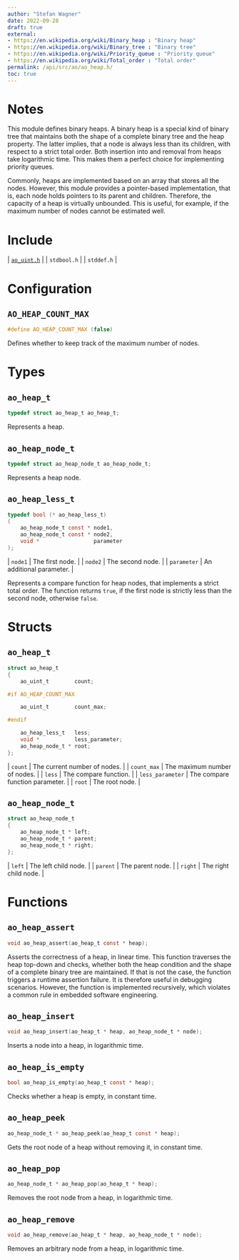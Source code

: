 ```yaml
---
author: "Stefan Wagner"
date: 2022-09-28
draft: true
external:
- https://en.wikipedia.org/wiki/Binary_heap : "Binary heap"
- https://en.wikipedia.org/wiki/Binary_tree : "Binary tree"
- https://en.wikipedia.org/wiki/Priority_queue : "Priority queue"
- https://en.wikipedia.org/wiki/Total_order : "Total order"
permalink: /api/src/ao/ao_heap.h/
toc: true
---
```


# Notes

This module defines binary heaps. A binary heap is a special kind of binary tree that maintains both the shape of a complete binary tree and the heap property. The latter implies, that a node is always less than its children, with respect to a strict total order. Both insertion into and removal from heaps take logarithmic time. This makes them a perfect choice for implementing priority queues.

Commonly, heaps are implemented based on an array that stores all the nodes. However, this module provides a pointer-based implementation, that is, each node holds pointers to its parent and children. Therefore, the capacity of a heap is virtually unbounded. This is useful, for example, if the maximum number of nodes cannot be estimated well.

# Include

| [`ao_uint.h`](ao_uint.h.md) |
| `stdbool.h` |
| `stddef.h` |

# Configuration

## `AO_HEAP_COUNT_MAX`

```c
#define AO_HEAP_COUNT_MAX (false)
```

Defines whether to keep track of the maximum number of nodes.

# Types

## `ao_heap_t`

```c
typedef struct ao_heap_t ao_heap_t;
```

Represents a heap.

## `ao_heap_node_t`

```c
typedef struct ao_heap_node_t ao_heap_node_t;
```

Represents a heap node.

## `ao_heap_less_t`

```c
typedef bool (* ao_heap_less_t)
(
    ao_heap_node_t const * node1,
    ao_heap_node_t const * node2,
    void *                 parameter
);
```

| `node1` | The first node. |
| `node2` | The second node. |
| `parameter` | An additional parameter. |

Represents a compare function for heap nodes, that implements a strict total order. The function returns `true`, if the first node is strictly less than the second node, otherwise `false`.

# Structs

## `ao_heap_t`

```c
struct ao_heap_t
{
    ao_uint_t        count;

#if AO_HEAP_COUNT_MAX

    ao_uint_t        count_max;

#endif

    ao_heap_less_t   less;
    void *           less_parameter;
    ao_heap_node_t * root;
};
```

| `count` | The current number of nodes. |
| `count_max` | The maximum number of nodes. |
| `less` | The compare function. |
| `less_parameter` | The compare function parameter. |
| `root` | The root node. |

## `ao_heap_node_t`

```c
struct ao_heap_node_t
{
    ao_heap_node_t * left;
    ao_heap_node_t * parent;
    ao_heap_node_t * right;
};
```

| `left` | The left child node. |
| `parent` | The parent node. |
| `right` | The right child node. |

# Functions

## `ao_heap_assert`

```c
void ao_heap_assert(ao_heap_t const * heap);
```

Asserts the correctness of a heap, in linear time. This function traverses the heap top-down and checks, whether both the heap condition and the shape of a complete binary tree are maintained. If that is not the case, the function triggers a runtime assertion failure. It is therefore useful in debugging scenarios. However, the function is implemented recursively, which violates a common rule in embedded software engineering.

## `ao_heap_insert`

```c
void ao_heap_insert(ao_heap_t * heap, ao_heap_node_t * node);
```

Inserts a node into a heap, in logarithmic time.

## `ao_heap_is_empty`

```c
bool ao_heap_is_empty(ao_heap_t const * heap);
```

Checks whether a heap is empty, in constant time.

## `ao_heap_peek`

```c
ao_heap_node_t * ao_heap_peek(ao_heap_t const * heap);
```

Gets the root node of a heap without removing it, in constant time.

## `ao_heap_pop`

```c
ao_heap_node_t * ao_heap_pop(ao_heap_t * heap);
```

Removes the root node from a heap, in logarithmic time.

## `ao_heap_remove`

```c
void ao_heap_remove(ao_heap_t * heap, ao_heap_node_t * node);
```

Removes an arbitrary node from a heap, in logarithmic time.
